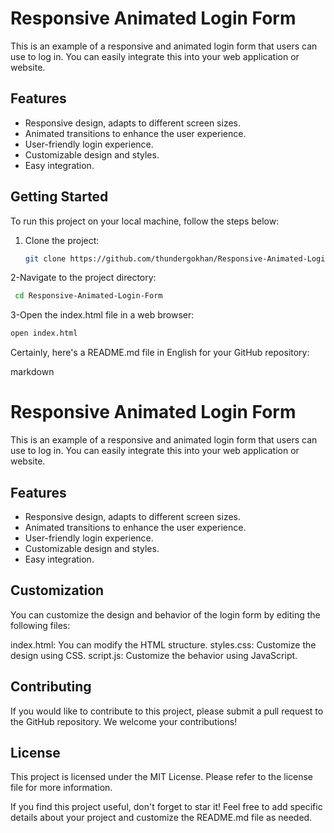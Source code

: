 # Responsive Animated Login Form

This is an example of a responsive and animated login form that users can use to log in. You can easily integrate this into your web application or website.

## Features

- Responsive design, adapts to different screen sizes.
- Animated transitions to enhance the user experience.
- User-friendly login experience.
- Customizable design and styles.
- Easy integration.

## Getting Started

To run this project on your local machine, follow the steps below:

1. Clone the project:

   ```sh
   git clone https://github.com/thundergokhan/Responsive-Animated-Login-Form.git
   
2-Navigate to the project directory:

 ```sh
  cd Responsive-Animated-Login-Form

  ```
3-Open the index.html file in a web browser:

```sh
open index.html
 ```


Certainly, here's a README.md file in English for your GitHub repository:

markdown
# Responsive Animated Login Form

This is an example of a responsive and animated login form that users can use to log in. You can easily integrate this into your web application or website.

## Features

- Responsive design, adapts to different screen sizes.
- Animated transitions to enhance the user experience.
- User-friendly login experience.
- Customizable design and styles.
- Easy integration.


## Customization
You can customize the design and behavior of the login form by editing the following files:

index.html: You can modify the HTML structure.
styles.css: Customize the design using CSS.
script.js: Customize the behavior using JavaScript.

## Contributing
If you would like to contribute to this project, please submit a pull request to the GitHub repository. We welcome your contributions!

## License
This project is licensed under the MIT License. Please refer to the license file for more information.

If you find this project useful, don't forget to star it!
Feel free to add specific details about your project and customize the README.md file as needed.
